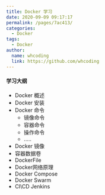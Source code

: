 ```yaml
---
title: Docker 学习
date: 2020-09-09 09:17:17
permalink: /pages/7ac413/
categories:
  - Docker
tags:
  - Docker
author: 
  name: whcoding
  link: https://github.com/whcoding
---
```


#### 学习大纲
- Docker 概述
- Docker 安装
- Docker 命令
  - 镜像命令
  - 容器命令
  - 操作命令
  - .....
- Docker 镜像
- 容器数据卷
- DockerFile
- Docker网络原理
- Docker Compose
- Docker Swarm
- CI\CD Jenkins

<!-- more -->